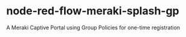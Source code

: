 # node-red-flow-meraki-splash-gp
A Meraki Captive Portal using Group Policies for one-time registration

